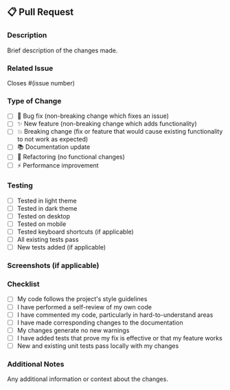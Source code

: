 ## 📋 Pull Request

### **Description**

Brief description of the changes made.

### **Related Issue**

Closes #(issue number)

### **Type of Change**

- [ ] 🐛 Bug fix (non-breaking change which fixes an issue)
- [ ] ✨ New feature (non-breaking change which adds functionality)
- [ ] 💥 Breaking change (fix or feature that would cause existing functionality to not work as expected)
- [ ] 📚 Documentation update
- [ ] 🔧 Refactoring (no functional changes)
- [ ] ⚡ Performance improvement

### **Testing**

- [ ] Tested in light theme
- [ ] Tested in dark theme
- [ ] Tested on desktop
- [ ] Tested on mobile
- [ ] Tested keyboard shortcuts (if applicable)
- [ ] All existing tests pass
- [ ] New tests added (if applicable)

### **Screenshots** (if applicable)

<!-- Add screenshots to help explain your changes -->

### **Checklist**

- [ ] My code follows the project's style guidelines
- [ ] I have performed a self-review of my own code
- [ ] I have commented my code, particularly in hard-to-understand areas
- [ ] I have made corresponding changes to the documentation
- [ ] My changes generate no new warnings
- [ ] I have added tests that prove my fix is effective or that my feature works
- [ ] New and existing unit tests pass locally with my changes

### **Additional Notes**

Any additional information or context about the changes.
